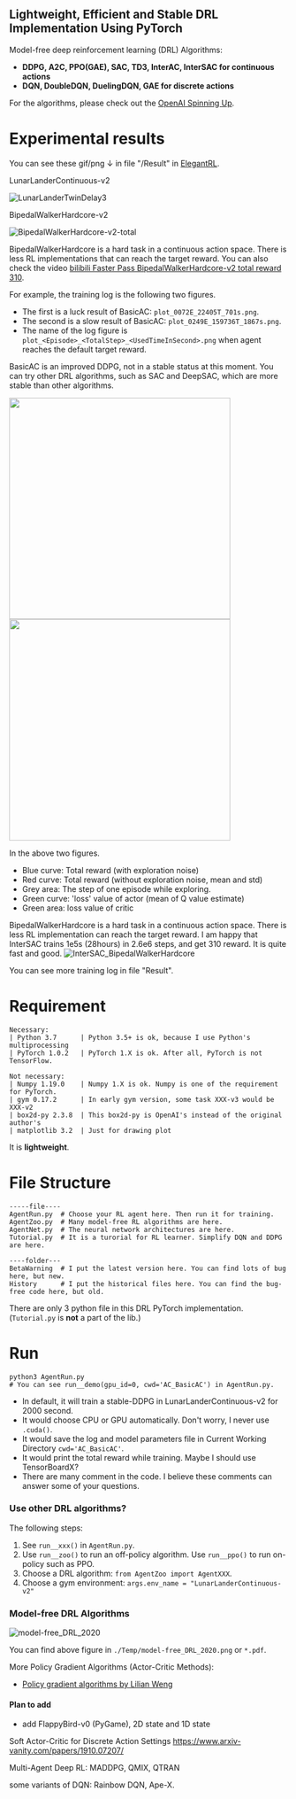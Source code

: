 ## Lightweight, Efficient and Stable DRL Implementation Using PyTorch 

Model-free deep reinforcement learning (DRL) Algorithms: 
+ **DDPG, A2C, PPO(GAE), SAC, TD3, InterAC, InterSAC for continuous actions**
+ **DQN, DoubleDQN, DuelingDQN, GAE for discrete actions**

For the algorithms, please check out the [OpenAI Spinning Up](https://spinningup.openai.com/en/latest/). 

# Experimental results

You can see these gif/png ↓ in file "/Result" in [ElegantRL](https://github.com/Yonv1943/ElegantRL/blob/master/Result).

LunarLanderContinuous-v2

![LunarLanderTwinDelay3](https://github.com/Yonv1943/ElegantRL/blob/master/Result/LunarLanderTwinDelay3.gif)

BipedalWalkerHardcore-v2

![BipedalWalkerHardcore-v2-total](https://github.com/Yonv1943/ElegantRL/blob/master/Result/BipedalWalkerHardcore-v2-total-668kb.gif)

BipedalWalkerHardcore is a hard task in a continuous action space. There is less RL implementations that can reach the target reward.
You can also check the video [bilibili Faster Pass BipedalWalkerHardcore-v2 total reward 310](https://www.bilibili.com/video/BV1wi4y187tC).

For example, the training log is the following two figures.

+ The first is a luck result of BasicAC: `plot_0072E_22405T_701s.png`.
+ The second is a slow result of BasicAC: `plot_0249E_159736T_1867s.png`. 
+ The name of the log figure is `plot_<Episode>_<TotalStep>_<UsedTimeInSecond>.png` when agent reaches the default target reward.

BasicAC is an improved DDPG, not in a stable status at this moment. You can try other DRL algorithms, such as SAC and DeepSAC, which are more stable than other algorithms.

<p float="left">
  <img src="https://github.com/Yonv1943/ElegantRL/blob/master/Result/BasicAC_LunarLanderContinuous-v2_luck/plot_0072E_22405T_701s.png" width="400" />
  <img src="https://github.com/Yonv1943/ElegantRL/blob/master/Result/BasicAC_LunarLanderContinuous-v2_unluck/plot_0249E_159736T_1867s.png" width="400" /> 
</p>

In the above two figures. 
+ Blue curve: Total reward (with exploration noise)
+ Red curve: Total reward (without exploration noise, mean and std)
+ Grey area: The step of one episode while exploring.
+ Green curve: 'loss' value of actor (mean of Q value estimate)
+ Green area: loss value of critic

BipedalWalkerHardcore is a hard task in a continuous action space. There is less RL implementation can reach the target reward. 
I am happy that InterSAC trains 1e5s (28hours) in 2.6e6 steps, and get 310 reward. It is quite fast and good.
![InterSAC_BipedalWalkerHardcore](https://github.com/Yonv1943/ElegantRL/blob/master/Result/InterSAC_BipedalWalkerHardcore-v3_310/plot_Step_Time_2665512_102194.png)


You can see more training log in file "Result". 


# Requirement

    Necessary:
    | Python 3.7      | Python 3.5+ is ok, because I use Python's multiprocessing     
    | PyTorch 1.0.2   | PyTorch 1.X is ok. After all, PyTorch is not TensorFlow.      

    Not necessary:
    | Numpy 1.19.0    | Numpy 1.X is ok. Numpy is one of the requirement for PyTorch. 
    | gym 0.17.2      | In early gym version, some task XXX-v3 would be XXX-v2        
    | box2d-py 2.3.8  | This box2d-py is OpenAI's instead of the original author's    
    | matplotlib 3.2  | Just for drawing plot
It is **lightweight**.

# File Structure
    -----file----
    AgentRun.py  # Choose your RL agent here. Then run it for training.
    AgentZoo.py  # Many model-free RL algorithms are here.
    AgentNet.py  # The neural network architectures are here. 
    Tutorial.py  # It is a turorial for RL learner. Simplify DQN and DDPG are here.
    
    ----folder---
    BetaWarning  # I put the latest version here. You can find lots of bug here, but new.
    History      # I put the historical files here. You can find the bug-free code here, but old.
There are only 3 python file in this DRL PyTorch implementation. (`Tutorial.py` is **not** a part of the lib.)

# Run
    python3 AgentRun.py
    # You can see run__demo(gpu_id=0, cwd='AC_BasicAC') in AgentRun.py.
+ In default, it will train a stable-DDPG in LunarLanderContinuous-v2 for 2000 second.
+ It would choose CPU or GPU automatically. Don't worry, I never use `.cuda()`.
+ It would save the log and model parameters file in Current Working Directory `cwd='AC_BasicAC'`. 
+ It would print the total reward while training. Maybe I should use TensorBoardX?
+ There are many comment in the code. I believe these comments can answer some of your questions.

### Use other DRL algorithms?
The following steps:
1. See `run__xxx()` in `AgentRun.py`.
2. Use `run__zoo()` to run an off-policy algorithm. Use `run__ppo()` to run on-policy such as PPO.
3. Choose a DRL algorithm: `from AgentZoo import AgentXXX`.
4. Choose a gym environment: `args.env_name = "LunarLanderContinuous-v2"`

### Model-free DRL Algorithms

![model-free_DRL_2020](https://github.com/Yonv1943/ElegantRL/blob/master/Result/model-free_DRL_2020.png)

You can find above figure in `./Temp/model-free_DRL_2020.png` or `*.pdf`.

More Policy Gradient Algorithms (Actor-Critic Methods):
+ [Policy gradient algorithms by Lilian Weng](https://lilianweng.github.io/lil-log/2018/04/08/policy-gradient-algorithms.html)


#### Plan to add 
- add FlappyBird-v0 (PyGame), 2D state and 1D state

Soft Actor-Critic for Discrete Action Settings https://www.arxiv-vanity.com/papers/1910.07207/

Multi-Agent Deep RL: MADDPG, QMIX, QTRAN

some variants of DQN: Rainbow DQN, Ape-X.

